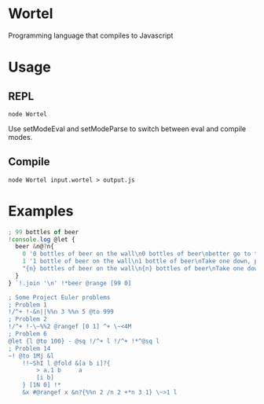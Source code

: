Wortel
======

Programming language that compiles to Javascript

# Usage
## REPL
```
node Wortel
```
Use setModeEval and setModeParse to switch between eval and compile modes.
## Compile
```
node Wortel input.wortel > output.js
```

# Examples
```javascript
; 99 bottles of beer
!console.log @let {
  beer &n@?n{
    0 '0 bottles of beer on the wall\n0 bottles of beer\nbetter go to the store and buy some more.'
    1 '1 bottle of beer on the wall\n1 bottle of beer\nTake one down, pass it around'
    "{n} bottles of beer on the wall\n{n} bottles of beer\nTake one down, pass it around"
  }
} `!.join '\n' !*beer @range [99 0]

; Some Project Euler problems
; Problem 1
!/^+ !-&n||%%n 3 %%n 5 @to 999
; Problem 2
!/^+ !-\~%%2 @rangef [0 1] ^+ \~<4M
; Problem 6
@let {l @to 100} - @sq !/^+ l !/^+ !*^@sq l
; Problem 14
~! @to 1Mj &l
	!!~ShI l @fold &[a b i]?{
		> a.1 b 	a
		[i b]
	} [1N 0] !*
	&x #@rangef x &n?{%%n 2 /n 2 +*n 3 1} \~>1 l
```
